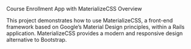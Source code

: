 Course Enrollment App with MaterializeCSS
Overview

This project demonstrates how to use MaterializeCSS, a front-end framework based on Google’s Material Design principles, within a Rails application. MaterializeCSS provides a modern and responsive design alternative to Bootstrap.
